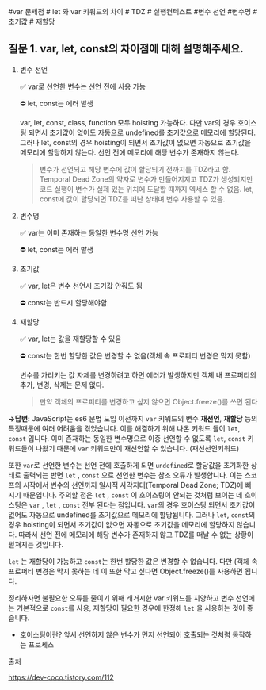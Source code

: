 
#var 문제점 # let 와 var 키워드의 차이 # TDZ  # 실행컨텍스트 #변수 선언 #변수명 # 초기값 # 재할당

## 질문 1. var, let, const의 차이점에 대해 설명해주세요.

1. 변수 선언
    
    ✅ var로 선언한 변수는 선언 전에 사용 가능
    
    ⛔️ let, const는 에러 발생
    
    var, let, const, class, function 모두 hoisting 가능하다. 다만 var의 경우 호이스팅 되면서 초기값이 없어도 자동으로 undefined를 초기값으로 메모리에 할당된다. 그러나 let, const의 경우 hoisting이 되면서 초기값이 없으면 자동으로 초기값을 메모리에 할당하지 않는다. 선언 전에 메모리에 해당 변수가 존재하지 않는다.
    
    > 변수가 선언되고 해당 변수에 값이 할당되기 전까지를 TDZ라고 함. Temporal Dead Zone의 약자로 변수가 만들어지지고 TDZ가 생성되지만 코드 실행이 변수가 실제 있는 위치에 도달할 때까지 엑세스 할 수 없음. let, const에 값이 할당되면 TDZ를 떠난 상태며 변수 사용할 수 있음.
    > 
2. 변수명
    
    ✅ var는 이미 존재하는 동일한 변수명 선언 가능
    
    ⛔️ let, const는 에러 발생
    
3. 초기값
    
    ✅ var, let은 변수 선언시 초기값 안줘도 됨
    
    ⛔️ const는 반드시 할당해야함
    
4. 재할당
    
    ✅ var, let는 값을 재할당할 수 있음
    
    ⛔️ const는 한번 할당한 값은 변경할 수 없음(객체 속 프로퍼티 변경은 막지 못함)
    
    변수를 가리키는 값 자체를 변경하려고 하면 에러가 발생하지만 객체 내 프로퍼티의 추가, 변경, 삭제는 문제 없다.
    
    > 만약 객체의 프로퍼티를 변경하고 싶지 않으면 Object.freeze()를 쓰면 된다
    > 
    

**→답변:** JavaScript는 es6 문법 도입 이전까지 `var` 키워드의 변수 **재선언**, **재할당** 등의 특징때문에 여러 어려움을 겪었습니다. 이를 해결하기 위해 나온 키워드 들이 `let`, `const` 입니다. 이미 존재하는 동일한 변수명으로 이중 선언할 수 없도록 `let`, `const` 키워드들이 나왔기 때문에  `var` 키워드만이 재선언할 수 있습니다. (재선선언키워드)

 또한 `var`로 선언한 변수는 선언 전에 호출하게 되면 `undefined`로 할당값을 초기화한 상태로 출력되는 반면 `let` , `const` 으로 선언한 변수는  참조 오류가 발생합니다. 이는 스코프의 시작에서 변수의 선언까지 일시적 사각지대(Temporal Dead Zone; TDZ)에 빠지기 때문입니다.  주의할 점은  `let` , `const` 이 호이스팅이 안되는 것처럼 보이는 데 호이스팅은 `var` , `let` , `const` 전부 된다는 점입니다.  `var`의 경우 호이스팅 되면서 초기값이 없어도 자동으로 undefined를 초기값으로 메모리에 할당됩니다. 그러나 `let`, `const`의 경우 hoisting이 되면서 초기값이 없으면 자동으로 초기값을 메모리에 할당하지 않습니다. 따라서 선언 전에 메모리에 해당 변수가 존재하지 않고 TDZ를 떠날 수 없는 상황이 펼쳐지는 것입니다.

 `let` 는 재할당이 가능하고 `const`는 한번 할당한 값은 변경할 수 없습니다. 다만 (객체 속 프로퍼티 변경은 막지 못하는 데 이 또한 막고 싶다면 Object.freeze()를 사용하면 됩니다. 

정리하자면 불필요한 오류를 줄이기 위해 래거시한 var 키워드를 지양하고 변수 선언에는 기본적으로 `const`를 사용, 재할당이 필요한 경우에 한정해 `let` 을 사용하는 것이 좋습니다.

 * 호이스팅이란? 앞서 선언하지 않은 변수가 먼저 선언되어 호출되는 것처럼 동작하는 프로세스

출처

https://dev-coco.tistory.com/112
 
